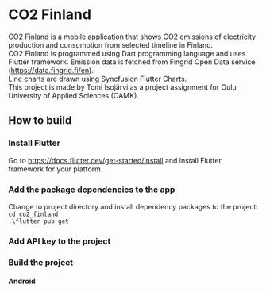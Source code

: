 # CO2 Finland
CO2 Finland is a mobile application that shows CO2 emissions of electricity production and consumption from selected timeline in Finland. \
CO2 Finland is programmed using Dart programming language and uses Flutter framework. Emission data is fetched from Fingrid Open Data service (https://data.fingrid.fi/en). \
Line charts are drawn using Syncfusion Flutter Charts. \
This project is made by Tomi Isojärvi as a project assignment for Oulu University of Applied Sciences (OAMK).

## How to build
### Install Flutter
Go to https://docs.flutter.dev/get-started/install and install Flutter framework for your platform.
### Add the package dependencies to the app
Change to project directory and install dependency packages to the project: \
`cd co2_finland` \
`.\flutter pub get`
### Add API key to the project
### Build the project
#### Android
